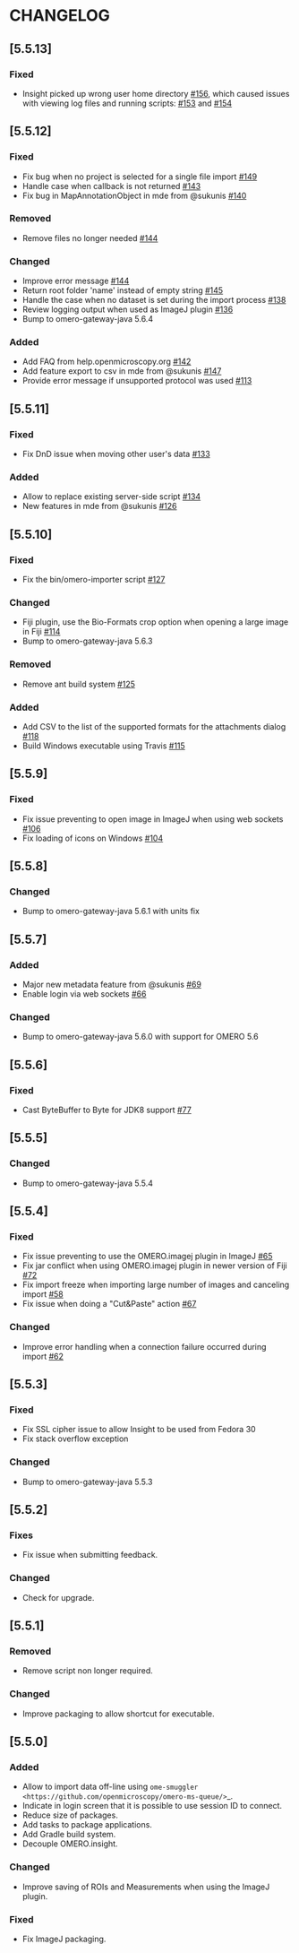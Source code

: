 # CHANGELOG

## [5.5.13]

### Fixed
- Insight picked up wrong user home directory [#156](https://github.com/ome/omero-insight/pull/156), which caused issues with viewing log files and running scripts: [#153](https://github.com/ome/omero-insight/issues/153) and [#154](https://github.com/ome/omero-insight/issues/154)

## [5.5.12]
### Fixed
- Fix bug when no project is selected for a single file import [#149](https://github.com/ome/omero-insight/pull/149)
- Handle case when callback is not returned [#143](https://github.com/ome/omero-insight/pull/143)
- Fix bug in MapAnnotationObject in mde from @sukunis [#140](https://github.com/ome/omero-insight/pull/140)

### Removed
- Remove files no longer needed [#144](https://github.com/ome/omero-insight/pull/144)

### Changed
- Improve error message [#144](https://github.com/ome/omero-insight/pull/144)
- Return root folder 'name' instead of empty string [#145](https://github.com/ome/omero-insight/issues/145)
- Handle the case when no dataset is set during the import process [#138](https://github.com/ome/omero-insight/pull/138)
- Review logging output when used as ImageJ plugin [#136](https://github.com/ome/omero-insight/issues/136)
- Bump to omero-gateway-java 5.6.4

### Added
- Add FAQ from help.openmicroscopy.org [#142](https://github.com/ome/omero-insight/pull/142)
- Add feature export to csv in mde from @sukunis [#147](https://github.com/ome/omero-insight/pull/147)
- Provide error message if unsupported protocol was used [#113](https://github.com/ome/omero-insight/pull/113)


## [5.5.11]
### Fixed
- Fix DnD issue when moving other user's data [#133](https://github.com/ome/omero-insight/pull/133)

### Added
- Allow to replace existing server-side script [#134](https://github.com/ome/omero-insight/pull/134)
- New features in mde from @sukunis [#126](https://github.com/ome/omero-insight/pull/126)

## [5.5.10]
### Fixed
- Fix the bin/omero-importer script [#127](https://github.com/ome/omero-insight/pull/127)

### Changed
- Fiji plugin, use the Bio-Formats crop option when opening a large image in Fiji [#114](https://github.com/ome/omero-insight/pull/114)
- Bump to omero-gateway-java 5.6.3

### Removed
- Remove ant build system [#125](https://github.com/ome/omero-insight/pull/125)

### Added
- Add CSV to the list of the supported formats for the attachments dialog [#118](https://github.com/ome/omero-insight/pull/118)
- Build Windows executable using Travis [#115](https://github.com/ome/omero-insight/pull/115)

## [5.5.9]
### Fixed
-  Fix issue preventing to open image in ImageJ when using web sockets [#106](https://github.com/ome/omero-insight/pull/106)
-  Fix loading of icons on Windows [#104](https://github.com/ome/omero-insight/pull/104)

## [5.5.8]
### Changed
- Bump to omero-gateway-java 5.6.1 with units fix

## [5.5.7]

### Added
- Major new metadata feature from @sukunis [#69](https://github.com/ome/omero-insight/pull/69)
- Enable login via web sockets [#66](https://github.com/ome/omero-insight/pull/66)

### Changed
- Bump to omero-gateway-java 5.6.0 with support for OMERO 5.6

## [5.5.6]
### Fixed
- Cast ByteBuffer to Byte for JDK8 support [#77](https://github.com/ome/omero-insight/pull/77)

## [5.5.5]
### Changed
- Bump to omero-gateway-java 5.5.4

## [5.5.4]
### Fixed
- Fix issue preventing to use the OMERO.imagej plugin in ImageJ [#65](https://github.com/ome/omero-insight/pull/65)
- Fix jar conflict when using OMERO.imagej plugin in newer version of Fiji [#72](https://github.com/ome/omero-insight/pull/72)
- Fix import freeze when importing large number of images and canceling import [#58](https://github.com/ome/omero-insight/pull/58)
- Fix issue when doing a "Cut&Paste" action [#67](https://github.com/ome/omero-insight/pull/67)

### Changed
- Improve error handling when a connection failure occurred during import [#62](https://github.com/ome/omero-insight/pull/62)


## [5.5.3]
### Fixed
- Fix SSL cipher issue to allow Insight to be used from Fedora 30
- Fix stack overflow exception

### Changed
- Bump to omero-gateway-java 5.5.3

## [5.5.2]
### Fixes
- Fix issue when submitting feedback.

### Changed
- Check for upgrade.

## [5.5.1]
### Removed
- Remove script non longer required.

### Changed
- Improve packaging to allow shortcut for executable.

## [5.5.0]
### Added
- Allow to import data off-line using `ome-smuggler <https://github.com/openmicroscopy/omero-ms-queue/>`_.
- Indicate in login screen that it is possible to use session ID to connect.
- Reduce size of packages.
- Add tasks to package applications.
- Add Gradle build system.
- Decouple OMERO.insight.

### Changed
- Improve saving of ROIs and Measurements when using the ImageJ plugin.

### Fixed
- Fix ImageJ packaging.
